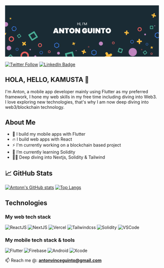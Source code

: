 [![Anton's GitHub Banner](./GitHubHeader.png)](http:antonguinto.com)

[![Twitter Follow](https://img.shields.io/twitter/follow/antonguinto?label=Follow)](https://twitter.com/antonguinto)
[![LinkedIn Badge](https://img.shields.io/badge/LinkedIn-Profile-informational?style=flat&logo=linkedin&logoColor=white&color=0D76A8)](https://www.linkedin.com/in/guinto/)

## HOLA, HELLO, KAMUSTA 👋
I'm Anton, a mobile app developer mainly using Flutter as my preferred framework, I hone my web skills in my free time including diving into Web3. I love exploring new technologies, that's why I am now deep diving into web3/blockchain technology.

## About Me
- 💙 I build my mobile apps with Flutter
- :fire: I build web apps with React 
- ⚡ I'm currently working on a blockchain based project
- 🌱 I’m currently learning Solidity
- 👨‍💻 Deep diving into Nextjs, Solidity & Tailwind

## &#x1f4c8; GitHub Stats
[![Antonn's GitHub stats](https://github-readme-stats.vercel.app/api?username=antonvinceguinto&hide=contribs)](https://github.com/antonvinceguinto/github-readme-stats)
[![Top Langs](https://github-readme-stats.vercel.app/api/top-langs/?username=antonvinceguinto&hide=dart)](https://github.com/antonvinceguinto/github-readme-stats)


## Technologies
### My web tech stack
![ReactJS](https://img.shields.io/badge/React-20232A?style=for-the-badge&logo=react&logoColor=61DAFB)
![NextJS](https://img.shields.io/badge/next.js-000000?style=for-the-badge&logo=nextdotjs&logoColor=white)
![Vercel](https://img.shields.io/badge/Vercel-000000?style=for-the-badge&logo=vercel&logoColor=white)
![Tailwindcss](https://img.shields.io/badge/Tailwind_CSS-38B2AC?style=for-the-badge&logo=tailwind-css&logoColor=white)
![Solidity](https://img.shields.io/badge/Solidity-e6e6e6?style=for-the-badge&logo=solidity&logoColor=black)
![VSCode](https://img.shields.io/badge/Visual_Studio_Code-0078D4?style=for-the-badge&logo=visual%20studio%20code&logoColor=white)

### My mobile tech stack & tools
![Flutter](https://img.shields.io/badge/Flutter-02569B?style=for-the-badge&logo=flutter&logoColor=white)
![Firebase](https://img.shields.io/badge/firebase-ffca28?style=for-the-badge&logo=firebase&logoColor=black)
![Android](https://img.shields.io/badge/Android_Studio-3DDC84?style=for-the-badge&logo=android-studio&logoColor=white)
![Xcode](https://img.shields.io/badge/Xcode-007ACC?style=for-the-badge&logo=Xcode&logoColor=white)

📫 Reach me @: **antonvinceguinto@gmail.com**
